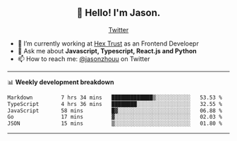 <h2 align="center">👋 Hello! I'm Jason.</h2>
<p align="center">
  <a href="https://twitter.com/jasonzhouu">Twitter</a>
</p>


- 🔭 I’m currently working at [Hex Trust](https://hextrust.com/) as an Frontend Develoepr
- 💬 Ask me about **Javascript, Typescript, React.js and Python**
- 📫 How to reach me: [@jasonzhouu](https://twitter.com/jasonzhouu) on Twitter

-------

📊 **Weekly development breakdown**
<!--START_SECTION:waka-->

```txt
Markdown         7 hrs 34 mins   █████████████▒░░░░░░░░░░░   53.53 %
TypeScript       4 hrs 36 mins   ████████░░░░░░░░░░░░░░░░░   32.55 %
JavaScript       58 mins         █▓░░░░░░░░░░░░░░░░░░░░░░░   06.88 %
Go               17 mins         ▓░░░░░░░░░░░░░░░░░░░░░░░░   02.03 %
JSON             15 mins         ▒░░░░░░░░░░░░░░░░░░░░░░░░   01.80 %
```

<!--END_SECTION:waka-->

-------
